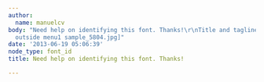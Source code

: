 ```yaml
---
author:
  name: manuelcv
body: "Need help on identifying this font. Thanks!\r\nTitle and tagline\r\n\r\n[img:sites/default/files/old-images/tape
  outside menu1 sample_5804.jpg]"
date: '2013-06-19 05:06:39'
node_type: font_id
title: Need help on identifying this font. Thanks!

---
```

